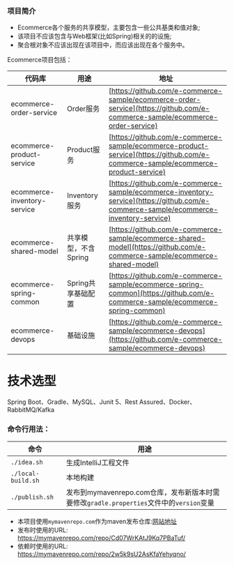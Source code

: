 ### 项目简介
- Ecommerce各个服务的共享模型，主要包含一些公共基类和值对象;
- 该项目不应该包含与Web框架(比如Spring)相关的的设施;
- 聚合根对象不应该出现在该项目中，而应该出现在各个服务中。

Ecommerce项目包括：

|代码库|用途|地址|
| --- | --- | --- |
|ecommerce-order-service|Order服务|[https://github.com/e-commerce-sample/ecommerce-order-service](https://github.com/e-commerce-sample/ecommerce-order-service)|
|ecommerce-product-service|Product服务|[https://github.com/e-commerce-sample/ecommerce-product-service](https://github.com/e-commerce-sample/ecommerce-product-service)|
|ecommerce-inventory-service|Inventory服务|[https://github.com/e-commerce-sample/ecommerce-inventory-service](https://github.com/e-commerce-sample/ecommerce-inventory-service)|
|ecommerce-shared-model|共享模型，不含Spring|[https://github.com/e-commerce-sample/ecommerce-shared-model](https://github.com/e-commerce-sample/ecommerce-shared-model)|
|ecommerce-spring-common|Spring共享基础配置|[https://github.com/e-commerce-sample/ecommerce-spring-common](https://github.com/e-commerce-sample/ecommerce-spring-common)|
|ecommerce-devops|基础设施|[https://github.com/e-commerce-sample/ecommerce-devops](https://github.com/e-commerce-sample/ecommerce-devops)|

# 技术选型
Spring Boot、Gradle、MySQL、Junit 5、Rest Assured、Docker、RabbitMQ/Kafka


### 命令行用法：

|命令|用途|
| --- | --- |
|`./idea.sh`|生成IntelliJ工程文件|
|`./local-build.sh`|本地构建|
|`./publish.sh`|发布到mymavenrepo.com仓库，发布新版本时需要修改`gradle.properties`文件中的`version`变量|

- 本项目使用`mymavenrepo.com`作为maven发布仓库:[网站地址](https://mymavenrepo.com/app/repos/F0lRvilYH123TUeMr5GN/)
- 发布时使用的URL: https://mymavenrepo.com/repo/Cd07WrKAtJ9Kq7PBaTuf/
- 依赖时使用的URL: https://mymavenrepo.com/repo/2w5k9sU2AsKfaYehyqno/
